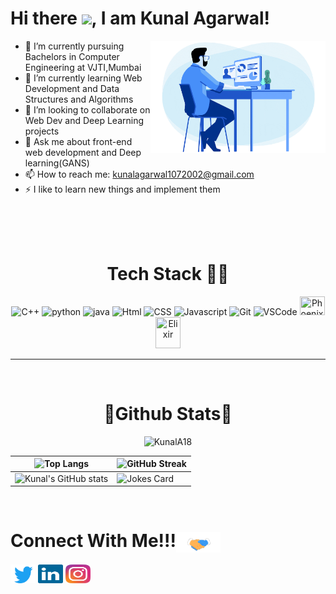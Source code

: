 # Hi there <img src="https://raw.githubusercontent.com/MartinHeinz/MartinHeinz/master/wave.gif" width="30px">, I am Kunal Agarwal!

<img src="assets/programmer.gif" align ="right" width=280>

- 🔭 I’m currently pursuing Bachelors in Computer Engineering at VJTI,Mumbai
- 🌱 I’m currently learning Web Development and Data Structures and Algorithms
- 👯 I’m looking to collaborate on Web Dev and Deep Learning projects
- 💬 Ask me about front-end web development and Deep learning(GANS)
- 📫 How to reach me: <a href="mailto: kunalagarwal1072002@gmail.com">kunalagarwal1072002@gmail.com</a> 
- ⚡ I like to learn new things and implement them

<br><br>
<br>
<h1 align="center">Tech Stack 👨‍💻</h1>
<p align=center>
<image src="assets/c.svg" width=30 title="C++">
<image src="assets/python-5.svg" width=30 title="python">
<image src="assets/java-14.svg" width=30 title="java">
<image src="assets/html-1.svg" width=30 title="Html">
<image src="assets/css-3.svg" width=30 title="CSS">
<image src="assets/javascript-1.svg" width=30 title="Javascript">
<image src="assets/git-icon.svg" width=30 title="Git">
<image src="assets/visual-studio-code-1.svg" width=30 title="VSCode">
<image src="assets/phoenix-36.svg" width=40 height=30 title="Phoenix Framework">
<image src="assets/elixir-1.svg" width=40 height=50 title="Elixir">
</p>

___

<br><h1 align="center">🏅Github Stats🏅</h1>

<p align="center"> <img src="https://komarev.com/ghpvc/?username=KunalA18&label=Profile%20Views&color=blue&style=flat-square" alt="KunalA18"></p> 

| ![Top Langs](https://github-readme-stats.vercel.app/api/top-langs/?username=KunalA18&theme=radical) |  ![GitHub Streak](https://github-readme-streak-stats.herokuapp.com/?user=KunalA18&theme=radical) |
| --- | --- |
| ![Kunal's GitHub stats](https://github-readme-stats.vercel.app/api?username=KunalA18&theme=radical) | ![Jokes Card](https://readme-jokes.vercel.app/api) |![Kunal's github activity graph](https://activity-graph.herokuapp.com/graph?username=KunalA18&custom_title=Kunal%20Agarwal's%20Contribution%20Graph&theme=react-dark)

<br>

<h1>Connect With Me!!!<img align="center" src="assets/Handshake.gif" height="33px" /></h1>
<p>
    
<a href="https://twitter.com/KAgarwal18" target="blank"><img align="center" src="assets/twitter-6.svg" alt="Kunal" height="30" width="40" /></a>
<a href="https://www.linkedin.com/in/kunal-agarwal-274641200/" target="blank"><img align="center" src="assets/linkedin-icon-2.svg" alt="kunal agarwal" height="30" width="40" /></a>
<a href="https://www.instagram.com/kunalagarwal18/" target="blank"><img align="center" src="assets/instagram-5.svg" alt="kunalagarwal18" height="30" width="40" /></a>
</p>
   

